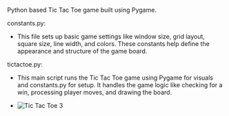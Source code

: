 Python based Tic Tac Toe game built using Pygame.

constants.py: 

-    This file sets up basic game settings like window size, grid layout, square size, line width, and colors. These constants help define the appearance and structure of the game board.


tictactoe.py:

-    This main script runs the Tic Tac Toe game using Pygame for visuals and constants.py for setup. It handles the game logic like checking for a win, processing player moves, and drawing the board. 



-    ![Tic Tac Toe 3](https://github.com/user-attachments/assets/e15e64cb-340e-4299-bf7e-ee2a6e59af2d)
